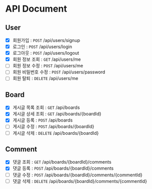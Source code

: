 # API Document
## User
- [X] 회원가입 : `POST` /api/users/signup
- [X] 로그인 : `POST` /api/users/login
- [X] 로그아웃 : `POST` /api/users/logout
- [X] 회원 정보 조회 : `GET` /api/users/me
- [ ] 회원 정보 수정 : `POST` /api/users/me
- [ ] 회원 비밀번호 수정 : `POST` /api/users/password
- [ ] 회원 탈퇴 : `DELETE` /api/users/me

## Board
- [X] 게시글 목록 조회 : `GET` /api/boards
- [X] 게시글 상세 조회 : `GET` /api/boards/{boardId}
- [X] 게시글 등록 : `POST` /api/boards
- [ ] 게시글 수정 : `POST` /api/boards/{boardId}
- [ ] 게시글 삭제 : `DELETE` /api/boards/{boardId}

## Comment
- [X] 댓글 조회 : `GET` /api/boards/{boardId}/comments
- [X] 댓글 등록 : `POST` /api/boards/{boardId}/comments
- [ ] 댓글 수정 : `POST` /api/boards/{boardId}/comments/{commentId}
- [ ] 댓글 삭제 : `DELETE` /api/boards/{boardId}/comments/{commentId}